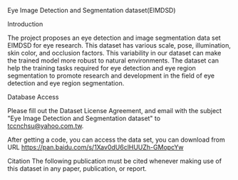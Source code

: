 Eye Image Detection and Segmentation dataset(EIMDSD)

Introduction 

The project proposes an eye detection and image segmentation data set EIMDSD for eye research. This dataset has various scale, pose, illumination, skin color, and occlusion factors. This variability in our dataset can make the trained model more robust to natural environments. The dataset can help the training tasks required for eye detection and eye region segmentation to promote research and development in the field of eye detection and eye region segmentation.

Database Access

Please fill out the Dataset License Agreement, and email with the subject "Eye Image Detection and Segmentation dataset" to tccnchsu@yahoo.com.tw.

After getting a code, you can access the data set, you can download from URL https://pan.baidu.com/s/1Xav0dU6clHUUZh-GMopcYw 

Citation The following publication must be cited whenever making use of this dataset in any paper, publication, or report.
